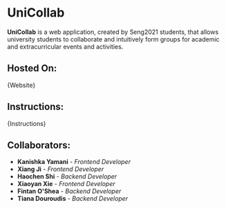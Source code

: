 # UniCollab
**UniCollab** is a web application, created by Seng2021 students, that allows university students to collaborate and intuitively form groups for academic and extracurricular events and activities.
## Hosted On:
{Website}
## Instructions:
{Instructions}
## Collaborators:
- **Kanishka Yamani** - *Frontend Developer*  
- **Xiang Ji** - *Frontend Developer*  
- **Haochen Shi** - *Backend Developer*  
- **Xiaoyan Xie** - *Frontend Developer*  
- **Fintan O'Shea** - *Backend Developer*  
- **Tiana Douroudis** - *Backend Developer*  
